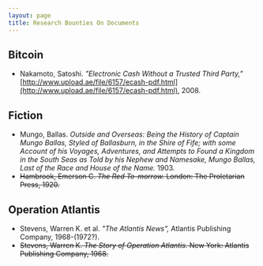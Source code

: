 ```yaml
---
layout: page
title: Research Bounties On Documents
---
```


## Bitcoin

- Nakamoto, Satoshi. *"Electronic Cash Without a Trusted Third Party,"* [http://www.upload.ae/file/6157/ecash-pdf.html](http://www.upload.ae/file/6157/ecash-pdf.html), 2008.

## Fiction

- Mungo, Ballas. *Outside and Overseas: Being the History of Captain Mungo Ballas, Styled of Ballasburn, in the Shire of Fife; with some Account of his Voyages, Adventures, and Attempts to Found a Kingdom in the South Seas as Told by his Nephew and Namesake, Mungo Ballas, Last of the Race and House of the Name.* 1903.
- ~~Hambrook, Emerson C. *The Red To-morrow.* London: The Proletarian Press, 1920.~~

## Operation Atlantis

- Stevens, Warren K. et al. *"The Atlantis News",* Atlantis Publishing Company, 1968-(1972?).
- ~~Stevens, Warren K. *The Story of Operation Atlantis.* New York: Atlantis Publishing Company, 1968.~~



